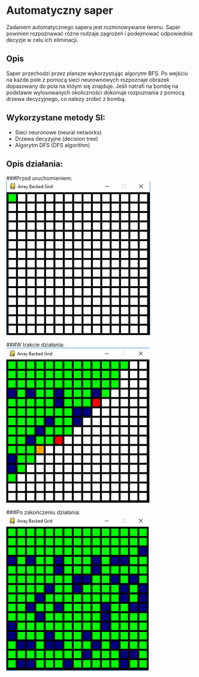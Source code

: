 # Automatyczny saper
Zadaniem automatycznego sapera jest rozminowywanie terenu. Saper powinien rozpoznawać różne
rodzaje zagrożeń i podejmować odpowiednie decyzje w celu ich eliminacji.


## Opis
Saper przechodzi przez plansze wykorzystując algorytm BFS. Po wejściu na każde pole z pomocą sieci neurownowych rozpoznaje obrazek dopasowany do pola na któym się znajduje.
Jeśli natrafi na bombę na podstawie wylosowanych okoliczności dokonuje rozpoznania z pomocą drzewa decyzyjnego, co nalezy zrobić z bombą.


## Wykorzystane metody SI:
 * Sieci neuronowe (neural networks)
 * Drzewa decyzyjne (decision tree)
 * Algorytm DFS (DFS algorithm)


## Opis działania:
###Przed uruchomieniem:
![ex1](img/ex1.png)

###W trakcie działania:
![ex2](img/ex2.png)

###Po zakończeniu działania:
![ex3](img/ex3.png)